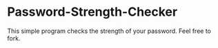# Password-Strength-Checker
This simple program checks the strength of your password. Feel free to fork.
